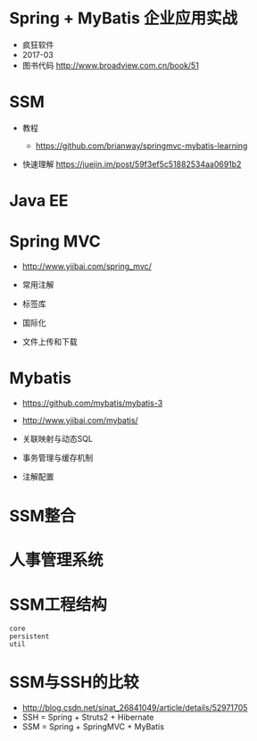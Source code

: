# Spring + MyBatis 企业应用实战

- 疯狂软件
- 2017-03
- 图书代码 <http://www.broadview.com.cn/book/51>

# SSM

- 教程

  - <https://github.com/brianway/springmvc-mybatis-learning>

- 快速理解 <https://juejin.im/post/59f3ef5c51882534aa0691b2>

# Java EE

# Spring MVC

- <http://www.yiibai.com/spring_mvc/>

- 常用注解

- 标签库

- 国际化

- 文件上传和下载

# Mybatis

- <https://github.com/mybatis/mybatis-3>
- <http://www.yiibai.com/mybatis/>

- 关联映射与动态SQL

- 事务管理与缓存机制

- 注解配置

# SSM整合

# 人事管理系统

# SSM工程结构

```shell
core
persistent
util
```

# SSM与SSH的比较

- <http://blog.csdn.net/sinat_26841049/article/details/52971705>
- SSH = Spring + Struts2 + Hibernate
- SSM = Spring + SpringMVC + MyBatis
